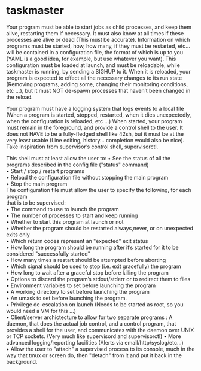 # taskmaster
Your program must be able to start jobs as child processes, and keep them alive, restarting them if necessary. It must also know at all times if these processes are alive or dead
(This must be accurate).
Information on which programs must be started, how, how many, if they must be
restarted, etc... will be contained in a configuration file, the format of which is up to you
(YAML is a good idea, for example, but use whatever you want). This configuration must
be loaded at launch, and must be reloadable, while taskmaster is running, by sending a
SIGHUP to it. When it is reloaded, your program is expected to effect all the necessary
changes to its run state (Removing programs, adding some, changing their monitoring
conditions, etc ...), but it must NOT de-spawn processes that haven’t been changed in
the reload.

Your program must have a logging system that logs events to a local file (When a
program is started, stopped, restarted, when it dies unexpectedly, when the configuration
is reloaded, etc ...)
When started, your program must remain in the foreground, and provide a control
shell to the user. It does not HAVE to be a fully-fledged shell like 42sh, but it must be
at the very least usable (Line editing, history... completion would also be nice). Take
inspiration from supervisor’s control shell, supervisorctl.

This shell must at least allow the user to:
• See the status of all the programs described in the config file ("status" command)  
• Start / stop / restart programs  
• Reload the configuration file without stopping the main program  
• Stop the main program  
The configuration file must allow the user to specify the following, for each program  
that is to be supervised:  
• The command to use to launch the program  
• The number of processes to start and keep running  
• Whether to start this program at launch or not  
• Whether the program should be restarted always,never, or on unexpected exits
only  
• Which return codes represent an "expected" exit status  
• How long the program should be running after it’s started for it to be considered
"successfully started"  
• How many times a restart should be attempted before aborting  
• Which signal should be used to stop (i.e. exit gracefully) the program  
• How long to wait after a graceful stop before killing the program  
• Options to discard the program’s stdout/stderr or to redirect them to files  
• Environment variables to set before launching the program  
• A working directory to set before launching the program  
• An umask to set before launching the program.  
• Privilege de-escalation on launch (Needs to be started as root, so you would need
a VM for this ...)  
• Client/server archictecture to allow for two separate programs : A daemon, that
does the actual job control, and a control program, that provides a shell for the
user, and communicates with the daemon over UNIX or TCP sockets. (Very much
like supervisord and supervisorctl)
• More advanced logging/reporting facilities (Alerts via email/http/syslog/etc...)  
• Allow the user to "attach" a supervised process to its console, much in the way that
tmux or screen do, then "detach" from it and put it back in the background.

